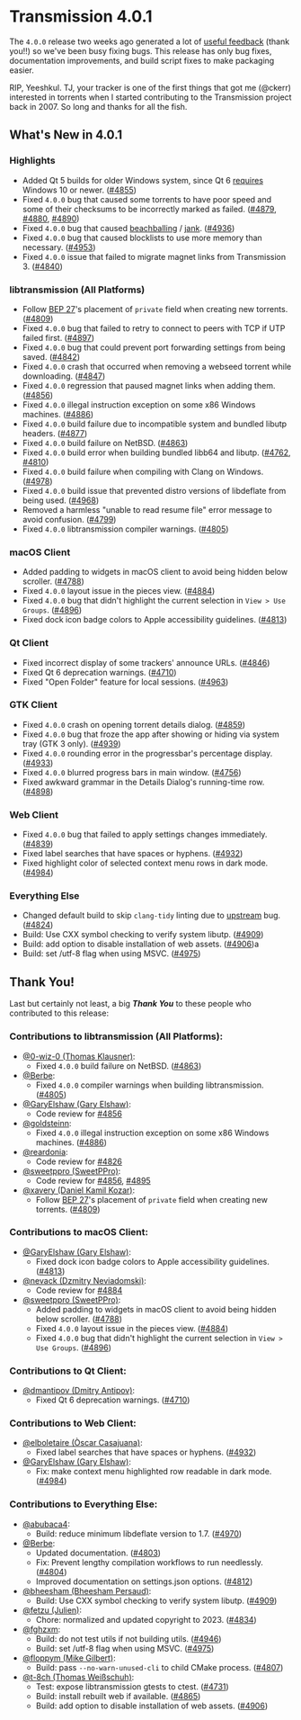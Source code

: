 # Transmission 4.0.1

The `4.0.0` release two weeks ago generated a lot of [useful feedback](https://github.com/transmission/transmission/issues) (thank you!!) so we've been busy fixing bugs. This release has only bug fixes, documentation improvements, and build script fixes to make packaging easier.

RIP, Yeeshkul. TJ, your tracker is one of the first things that got me (@ckerr) interested in torrents when I started contributing to the Transmission project back in 2007. So long and thanks for all the fish.

## What's New in 4.0.1

### Highlights

* Added Qt 5 builds for older Windows system, since Qt 6 [requires](https://doc.qt.io/qt-6/windows.html) Windows 10 or newer. ([#4855](https://github.com/transmission/transmission/pull/4855))
* Fixed `4.0.0` bug that caused some torrents to have poor speed and some of their checksums to be incorrectly marked as failed. ([#4879](https://github.com/transmission/transmission/pull/4879), [#4880](https://github.com/transmission/transmission/pull/4880), [#4890](https://github.com/transmission/transmission/pull/4890))
* Fixed `4.0.0` bug that caused [beachballing](https://en.wiktionary.org/wiki/beachball#Verb) / [jank](https://en.wiktionary.org/wiki/jank#Noun). ([#4936](https://github.com/transmission/transmission/pull/4936))
* Fixed `4.0.0` bug that caused blocklists to use more memory than necessary. ([#4953](https://github.com/transmission/transmission/pull/4953))
* Fixed `4.0.0` issue that failed to migrate magnet links from Transmission 3. ([#4840](https://github.com/transmission/transmission/pull/4840))

### libtransmission (All Platforms)

* Follow [BEP 27](https://www.bittorrent.org/beps/bep_0027.html)'s placement of `private` field when creating new torrents. ([#4809](https://github.com/transmission/transmission/pull/4809))
* Fixed `4.0.0` bug that failed to retry to connect to peers with TCP if UTP failed first. ([#4897](https://github.com/transmission/transmission/pull/4897))
* Fixed `4.0.0` bug that could prevent port forwarding settings from being saved. ([#4842](https://github.com/transmission/transmission/pull/4842))
* Fixed `4.0.0` crash that occurred when removing a webseed torrent while downloading. ([#4847](https://github.com/transmission/transmission/pull/4847))
* Fixed `4.0.0` regression that paused magnet links when adding them. ([#4856](https://github.com/transmission/transmission/pull/4856))
* Fixed `4.0.0` illegal instruction exception on some x86 Windows machines. ([#4886](https://github.com/transmission/transmission/pull/4886))
* Fixed `4.0.0` build failure due to incompatible system and bundled libutp headers. ([#4877](https://github.com/transmission/transmission/pull/4877))
* Fixed `4.0.0` build failure on NetBSD. ([#4863](https://github.com/transmission/transmission/pull/4863))
* Fixed `4.0.0` build error when building bundled libb64 and libutp. ([#4762](https://github.com/transmission/transmission/pull/4762), [#4810](https://github.com/transmission/transmission/pull/4810))
* Fixed `4.0.0` build failure when compiling with Clang on Windows. ([#4978](https://github.com/transmission/transmission/pull/4978))
* Fixed `4.0.0` build issue that prevented distro versions of libdeflate from being used. ([#4968](https://github.com/transmission/transmission/pull/4968))
* Removed a harmless "unable to read resume file" error message to avoid confusion. ([#4799](https://github.com/transmission/transmission/pull/4799))
* Fixed `4.0.0` libtransmission compiler warnings. ([#4805](https://github.com/transmission/transmission/pull/4805))

### macOS Client

* Added padding to widgets in macOS client to avoid being hidden below scroller. ([#4788](https://github.com/transmission/transmission/pull/4788))
* Fixed `4.0.0` layout issue in the pieces view. ([#4884](https://github.com/transmission/transmission/pull/4884))
* Fixed `4.0.0` bug that didn't highlight the current selection in `View > Use Groups`. ([#4896](https://github.com/transmission/transmission/pull/4896))
* Fixed dock icon badge colors to Apple accessibility guidelines. ([#4813](https://github.com/transmission/transmission/pull/4813))

### Qt Client

* Fixed incorrect display of some trackers' announce URLs. ([#4846](https://github.com/transmission/transmission/pull/4846))
* Fixed Qt 6 deprecation warnings. ([#4710](https://github.com/transmission/transmission/pull/4710))
* Fixed "Open Folder" feature for local sessions. ([#4963](https://github.com/transmission/transmission/pull/4963))

### GTK Client

* Fixed `4.0.0` crash on opening torrent details dialog. ([#4859](https://github.com/transmission/transmission/pull/4859))
* Fixed `4.0.0` bug that froze the app after showing or hiding via system tray (GTK 3 only). ([#4939](https://github.com/transmission/transmission/pull/4939))
* Fixed `4.0.0` rounding error in the progressbar's percentage display. ([#4933](https://github.com/transmission/transmission/pull/4933))
* Fixed `4.0.0` blurred progress bars in main window. ([#4756](https://github.com/transmission/transmission/pull/4756))
* Fixed awkward grammar in the Details Dialog's running-time row. ([#4898](https://github.com/transmission/transmission/pull/4898))

### Web Client

* Fixed `4.0.0` bug that failed to apply settings changes immediately. ([#4839](https://github.com/transmission/transmission/pull/4839))
* Fixed label searches that have spaces or hyphens. ([#4932](https://github.com/transmission/transmission/pull/4932))
* Fixed highlight color of selected context menu rows in dark mode. ([#4984](https://github.com/transmission/transmission/pull/4984))

### Everything Else

* Changed default build to skip `clang-tidy` linting due to [upstream](https://github.com/llvm/llvm-project/issues/59492) bug. ([#4824](https://github.com/transmission/transmission/pull/4824))
* Build: Use CXX symbol checking to verify system libutp. ([#4909](https://github.com/transmission/transmission/pull/4909))
* Build: add option to disable installation of web assets. ([#4906](https://github.com/transmission/transmission/pull/4906))a
* Build: set /utf-8 flag when using MSVC. ([#4975](https://github.com/transmission/transmission/pull/4975))

## Thank You!

Last but certainly not least, a big ***Thank You*** to these people who contributed to this release:

### Contributions to libtransmission (All Platforms):

* [@0-wiz-0 (Thomas Klausner)](https://github.com/0-wiz-0):
  * Fixed `4.0.0` build failure on NetBSD. ([#4863](https://github.com/transmission/transmission/pull/4863))
* [@Berbe](https://github.com/Berbe):
  * Fixed `4.0.0` compiler warnings when building libtransmission. ([#4805](https://github.com/transmission/transmission/pull/4805))
* [@GaryElshaw (Gary Elshaw)](https://github.com/GaryElshaw):
  * Code review for [#4856](https://github.com/transmission/transmission/pull/4856)
* [@goldsteinn](https://github.com/goldsteinn):
  * Fixed `4.0.0` illegal instruction exception on some x86 Windows machines. ([#4886](https://github.com/transmission/transmission/pull/4886))
* [@reardonia](https://github.com/reardonia):
  * Code review for [#4826](https://github.com/transmission/transmission/pull/4826)
* [@sweetppro (SweetPPro)](https://github.com/sweetppro):
  * Code review for [#4856](https://github.com/transmission/transmission/pull/4856), [#4895](https://github.com/transmission/transmission/pull/4895)
* [@xavery (Daniel Kamil Kozar)](https://github.com/xavery):
  * Follow [BEP 27](https://www.bittorrent.org/beps/bep_0027.html)'s placement of `private` field when creating new torrents. ([#4809](https://github.com/transmission/transmission/pull/4809))

### Contributions to macOS Client:

* [@GaryElshaw (Gary Elshaw)](https://github.com/GaryElshaw):
  * Fixed dock icon badge colors to Apple accessibility guidelines. ([#4813](https://github.com/transmission/transmission/pull/4813))
* [@nevack (Dzmitry Neviadomski)](https://github.com/nevack):
  * Code review for [#4884](https://github.com/transmission/transmission/pull/4884)
* [@sweetppro (SweetPPro)](https://github.com/sweetppro):
  * Added padding to widgets in macOS client to avoid being hidden below scroller. ([#4788](https://github.com/transmission/transmission/pull/4788))
  * Fixed `4.0.0` layout issue in the pieces view. ([#4884](https://github.com/transmission/transmission/pull/4884))
  * Fixed `4.0.0` bug that didn't highlight the current selection in `View > Use Groups`. ([#4896](https://github.com/transmission/transmission/pull/4896))

### Contributions to Qt Client:

* [@dmantipov (Dmitry Antipov)](https://github.com/dmantipov):
  * Fixed Qt 6 deprecation warnings. ([#4710](https://github.com/transmission/transmission/pull/4710))

### Contributions to Web Client:

* [@elboletaire (Òscar Casajuana)](https://github.com/elboletaire):
  * Fixed label searches that have spaces or hyphens. ([#4932](https://github.com/transmission/transmission/pull/4932))
* [@GaryElshaw (Gary Elshaw)](https://github.com/GaryElshaw):
  * Fix: make context menu highlighted row readable in dark mode. ([#4984](https://github.com/transmission/transmission/pull/4984))

### Contributions to Everything Else:

* [@abubaca4](https://github.com/abubaca4):
  * Build: reduce minimum libdeflate version to 1.7. ([#4970](https://github.com/transmission/transmission/pull/4970))
* [@Berbe](https://github.com/Berbe):
  * Updated documentation. ([#4803](https://github.com/transmission/transmission/pull/4803))
  * Fix: Prevent lengthy compilation workflows to run needlessly. ([#4804](https://github.com/transmission/transmission/pull/4804))
  * Improved documentation on settings.json options. ([#4812](https://github.com/transmission/transmission/pull/4812))
* [@bheesham (Bheesham Persaud)](https://github.com/bheesham):
  * Build: Use CXX symbol checking to verify system libutp. ([#4909](https://github.com/transmission/transmission/pull/4909))
* [@fetzu (Julien)](https://github.com/fetzu):
  * Chore: normalized and updated copyright to 2023. ([#4834](https://github.com/transmission/transmission/pull/4834))
* [@fghzxm](https://github.com/fghzxm):
  * Build: do not test utils if not building utils. ([#4946](https://github.com/transmission/transmission/pull/4946))
  * Build: set /utf-8 flag when using MSVC. ([#4975](https://github.com/transmission/transmission/pull/4975))
* [@floppym (Mike Gilbert)](https://github.com/floppym):
  * Build: pass `--no-warn-unused-cli` to child CMake process. ([#4807](https://github.com/transmission/transmission/pull/4807))
* [@t-8ch (Thomas Weißschuh)](https://github.com/t-8ch):
  * Test: expose libtransmission gtests to ctest. ([#4731](https://github.com/transmission/transmission/pull/4731))
  * Build: install rebuilt web if available. ([#4865](https://github.com/transmission/transmission/pull/4865))
  * Build: add option to disable installation of web assets. ([#4906](https://github.com/transmission/transmission/pull/4906))
